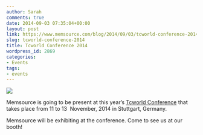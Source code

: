 ```yaml
---
author: Sarah
comments: true
date: 2014-09-03 07:35:04+00:00
layout: post
link: https://www.memsource.com/blog/2014/09/03/tcworld-conference-2014/
slug: tcworld-conference-2014
title: Tcworld Conference 2014
wordpress_id: 2869
categories:
- Events
tags:
- events
---
```


[![](/wp-content/uploads/2014/09/TCWORLD.png)](http://conferences.tekom.de/tcworld14/)

Memsource is going to be present at this year’s [Tcworld Conference](http://conferences.tekom.de/tcworld14/) that takes place from 11 to 13  November, 2014 in Stuttgart, Germany.




Memsource will be exhibiting at the conference. Come to see us at our booth!




<!-- more -->
